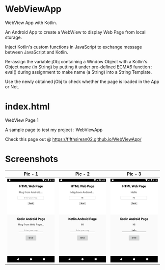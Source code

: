 # WebViewApp
WebView App with Kotlin.

An Android App to create a WebWiew to display Web Page from local storage.

Inject Kotlin's custom functions in JavaScript to exchange message between JavaScript and Kotlin.

Re-assign the variable jObj containing a Window Object with a Kotlin's Object name (in String) by putting it under pre-defined ECMA6 function : eval() during assignment to make name (a String) into a String Template.

Use the newly obtained jObj to check whether the page is loaded in the App or Not.


# index.html
WebView Page 1

A sample page to test my project : WebViewApp

Check this page out @ https://fifthsirean02.github.io/WebViewApp/

# Screenshots
Pic - 1 | Pic - 2 | Pic - 3
------- | ------- | -------
<img src="./screenshorts/Pic-1.png" width="300" /> | <img src="./screenshorts/Pic-2.png" width="300" /> | <img src="./screenshorts/Pic-3.png" width="300" />
